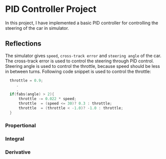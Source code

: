 # PID Controller Project

In this project, I have implemented a basic PID controller for controlling the steering of the car in simulator.

## Reflections

The simulator gives `speed`, `cross-track error` and `steering angle` of the car. The cross-track error is used to control the steering through PID control. Steering angle is used to control the throttle, because speed should be less in between turns. Following code snippet is used to control the throttle:

```c
  throttle = 0.9;
     .
     .
  if(fabs(angle) > 2){
      throttle -= 0.022 * speed;
      throttle  = (speed <= 30)? 0.3 : throttle;
      throttle  = (throttle < -1.0)? -1.0 : throttle;
  }
```



### Propertional


### Integral


### Derivative


